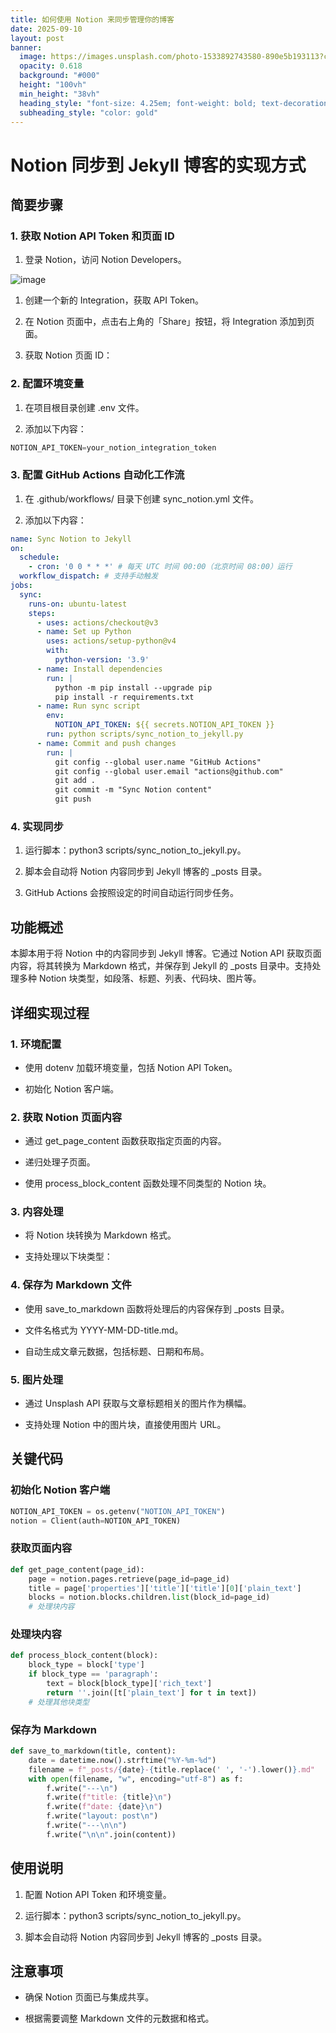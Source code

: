 ```yaml
---
title: 如何使用 Notion 来同步管理你的博客
date: 2025-09-10
layout: post
banner:
  image: https://images.unsplash.com/photo-1533892743580-890e5b193113?crop=entropy&cs=tinysrgb&fit=max&fm=jpg&ixid=M3w2OTIwMzJ8MHwxfHJhbmRvbXx8fHx8fHx8fDE3NTc0OTk2NjZ8&ixlib=rb-4.1.0&q=80&w=1080
  opacity: 0.618
  background: "#000"
  height: "100vh"
  min_height: "38vh"
  heading_style: "font-size: 4.25em; font-weight: bold; text-decoration: underline"
  subheading_style: "color: gold"
---
```


# Notion 同步到 Jekyll 博客的实现方式

## 简要步骤

### 1. 获取 Notion API Token 和页面 ID

1. 登录 Notion，访问 Notion Developers。

![image](https://prod-files-secure.s3.us-west-2.amazonaws.com/a7a0cc5a-89b9-4cda-8686-1fba0ca52f40/d19c1afe-dea5-4312-9333-786b0ba83054/image.png?X-Amz-Algorithm=AWS4-HMAC-SHA256&X-Amz-Content-Sha256=UNSIGNED-PAYLOAD&X-Amz-Credential=ASIAZI2LB466TPDPXVGO%2F20250910%2Fus-west-2%2Fs3%2Faws4_request&X-Amz-Date=20250910T102105Z&X-Amz-Expires=3600&X-Amz-Security-Token=IQoJb3JpZ2luX2VjEIH%2F%2F%2F%2F%2F%2F%2F%2F%2F%2FwEaCXVzLXdlc3QtMiJGMEQCIGs%2F9x7wFATAriqmh%2Ff5jAzLM12WLHvv75jT49fAAStbAiBpm5Jawg6yaAm7kNVIc9BZ6ZFwUym8u%2Fn51ty621u1ziqIBAjq%2F%2F%2F%2F%2F%2F%2F%2F%2F%2F8BEAAaDDYzNzQyMzE4MzgwNSIMp0hB8OhU%2BiATysOZKtwDfyF1%2FjDFdAYjyaZmpqmZIAfB4gJyRruDy6oKfoKPdzFAXpt7sz5eGM1YcRy70lN8MVUg24hU6MArreQDaBGq6Mxs0vNHUHT8a4qv9aGtdjMJVXgIfOl%2BdKUAC%2Bm7Eq2TRf6Yn0QQXIOejiyL9aOc7OnWfzZWoLo2QU8aUbuxYw84HOHu%2BQbAf0yZ6XzmIbHAdm2vqhft1MuZWU9VA%2BzSxZA1YLwsaUGXoKlIWb6J%2B64JpMXbbdJbxHD5HPB%2BWVGiWYeRs5cuvNzycyo4joG7u%2BpEJCB1U04MCo97iw3SgQaee8VeFVIggH0247S%2FvH4Biw9fSvloNquf9Di67ggg1KZ933%2BRNGs0idWHZr9KqhLhs%2BPvWY5vA152CGjxoJM7j64B0x88uBawDYsF1I4vaDSOKCybuB3OBUmiKgVfKslgXxlzIT372C5pOVueeSHxPJJ9P5DyqjF6DKC%2FpyBcaQAjh%2BMP55%2BLlc6CJorZ4zouomFYKvXECZybS9VldogavwCEqg%2FokgDw1jWb1jzptncnn2%2FAqhdFMUJTSi26IFPn%2BHTt1hrx0y0%2By%2FaQYOBLpM%2BPHkKNO8jXNIjiEzlWyRt0O2wXNowViKHOTNEU2TkR%2F4%2F11WUwzTP7BRsw7IOFxgY6pgE0awSUPeH9Mxb6UII3%2BllBx2DhcwPO4WNRyPH5D6aKbf23XtTGT1%2BAtaTLxZE2MTKPhP5HU%2BQUWe8Wv4oxbrr4eg1D5wGV9tOmBcTbuxQPIkdkC590CVWUPEXyInJsyJq2yz7O9k3y8P09S90O2CzZ0CKwsBrn8kb8nSIBCeR1qi4e2pJTyU4fV%2FolYgOYLn%2FxThXecPz%2FoQCb537USjoMocGdQNXq&X-Amz-Signature=e9bb79511d456a77ed5a1d92f151a597ef19ef61746266c32702851ae61d4c0e&X-Amz-SignedHeaders=host&x-amz-checksum-mode=ENABLED&x-id=GetObject)

1. 创建一个新的 Integration，获取 API Token。

1. 在 Notion 页面中，点击右上角的「Share」按钮，将 Integration 添加到页面。

1. 获取 Notion 页面 ID：


### 2. 配置环境变量

1. 在项目根目录创建 .env 文件。

1. 添加以下内容：

```javascript
NOTION_API_TOKEN=your_notion_integration_token
```

### 3. 配置 GitHub Actions 自动化工作流

1. 在 .github/workflows/ 目录下创建 sync_notion.yml 文件。

1. 添加以下内容：

```yaml
name: Sync Notion to Jekyll
on:
  schedule:
    - cron: '0 0 * * *' # 每天 UTC 时间 00:00（北京时间 08:00）运行
  workflow_dispatch: # 支持手动触发
jobs:
  sync:
    runs-on: ubuntu-latest
    steps:
      - uses: actions/checkout@v3
      - name: Set up Python
        uses: actions/setup-python@v4
        with:
          python-version: '3.9'
      - name: Install dependencies
        run: |
          python -m pip install --upgrade pip
          pip install -r requirements.txt
      - name: Run sync script
        env:
          NOTION_API_TOKEN: ${{ secrets.NOTION_API_TOKEN }}
        run: python scripts/sync_notion_to_jekyll.py
      - name: Commit and push changes
        run: |
          git config --global user.name "GitHub Actions"
          git config --global user.email "actions@github.com"
          git add .
          git commit -m "Sync Notion content"
          git push
```

### 4. 实现同步

1. 运行脚本：python3 scripts/sync_notion_to_jekyll.py。

1. 脚本会自动将 Notion 内容同步到 Jekyll 博客的 _posts 目录。

1. GitHub Actions 会按照设定的时间自动运行同步任务。

## 功能概述

本脚本用于将 Notion 中的内容同步到 Jekyll 博客。它通过 Notion API 获取页面内容，将其转换为 Markdown 格式，并保存到 Jekyll 的 _posts 目录中。支持处理多种 Notion 块类型，如段落、标题、列表、代码块、图片等。

## 详细实现过程

### 1. 环境配置

- 使用 dotenv 加载环境变量，包括 Notion API Token。

- 初始化 Notion 客户端。

### 2. 获取 Notion 页面内容

- 通过 get_page_content 函数获取指定页面的内容。

- 递归处理子页面。

- 使用 process_block_content 函数处理不同类型的 Notion 块。

### 3. 内容处理

- 将 Notion 块转换为 Markdown 格式。

- 支持处理以下块类型：


### 4. 保存为 Markdown 文件

- 使用 save_to_markdown 函数将处理后的内容保存到 _posts 目录。

- 文件名格式为 YYYY-MM-DD-title.md。

- 自动生成文章元数据，包括标题、日期和布局。

### 5. 图片处理

- 通过 Unsplash API 获取与文章标题相关的图片作为横幅。

- 支持处理 Notion 中的图片块，直接使用图片 URL。

## 关键代码

### 初始化 Notion 客户端

```python
NOTION_API_TOKEN = os.getenv("NOTION_API_TOKEN")
notion = Client(auth=NOTION_API_TOKEN)
```

### 获取页面内容

```python
def get_page_content(page_id):
    page = notion.pages.retrieve(page_id=page_id)
    title = page['properties']['title']['title'][0]['plain_text']
    blocks = notion.blocks.children.list(block_id=page_id)
    # 处理块内容
```

### 处理块内容

```python
def process_block_content(block):
    block_type = block['type']
    if block_type == 'paragraph':
        text = block[block_type]['rich_text']
        return ''.join([t['plain_text'] for t in text])
    # 处理其他块类型
```

### 保存为 Markdown

```python
def save_to_markdown(title, content):
    date = datetime.now().strftime("%Y-%m-%d")
    filename = f"_posts/{date}-{title.replace(' ', '-').lower()}.md"
    with open(filename, "w", encoding="utf-8") as f:
        f.write("---\n")
        f.write(f"title: {title}\n")
        f.write(f"date: {date}\n")
        f.write("layout: post\n")
        f.write("---\n\n")
        f.write("\n\n".join(content))
```

## 使用说明

1. 配置 Notion API Token 和环境变量。

1. 运行脚本：python3 scripts/sync_notion_to_jekyll.py。

1. 脚本会自动将 Notion 内容同步到 Jekyll 博客的 _posts 目录。

## 注意事项

- 确保 Notion 页面已与集成共享。

- 根据需要调整 Markdown 文件的元数据和格式。